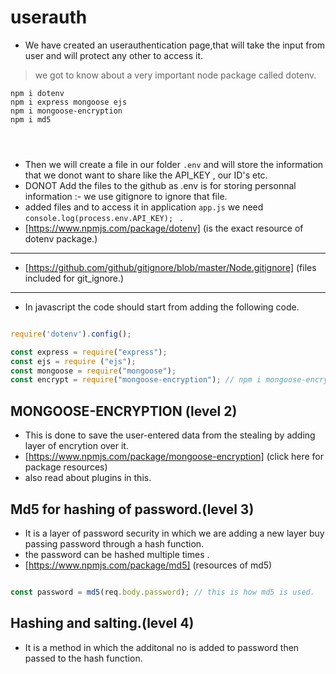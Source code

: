 # userauth

- We have created an userauthentication page,that will take the input from user and will protect any other to access it.
> we got to know about a very important node package called dotenv.
```node
npm i dotenv
npm i express mongoose ejs 
npm i mongoose-encryption
npm i md5




 ```
 - Then we will create a file in our folder `.env` and will store the information that we donot want to share like the API_KEY , our ID's etc.
 - DONOT Add the files to the github as .env is for storing personnal information :- we use gitignore to ignore that file.
 - added files and to access it in application `app.js` we need `console.log(process.env.API_KEY); ` .
 - [https://www.npmjs.com/package/dotenv] (is the exact resource of dotenv package.)
 ***
- [https://github.com/github/gitignore/blob/master/Node.gitignore] (files included for git_ignore.) 
***
 
 - In javascript the code should start from adding the following code.
 ```javascript 

require('dotenv').config();

const express = require("express");
const ejs = require ("ejs");
const mongoose = require("mongoose");
const encrypt = require("mongoose-encryption"); // npm i mongoose-encryption

 
 ```
 
 ## MONGOOSE-ENCRYPTION (level 2)
- This is done to save the user-entered  data from the stealing by adding layer of encrytion over it.
- [https://www.npmjs.com/package/mongoose-encryption] (click here  for package resources) 
- also read about plugins in this.

## Md5 for hashing of password.(level 3)
- It is a layer of password security in which we are adding a new layer buy passing password through a hash function.
- the password can be hashed multiple times .
- [https://www.npmjs.com/package/md5] (resources of md5)
 ```javascript
 
 const password = md5(req.body.password); // this is how md5 is used.
 
 
 ```
 ## Hashing and salting.(level 4)
 - It is a method in which the additonal no is added to password then passed to the hash function.
